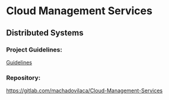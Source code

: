 # Cloud Management Services

## Distributed Systems

### Project Guidelines:

[Guidelines](guidelines.pdf)

### Repository:

https://gitlab.com/machadovilaca/Cloud-Management-Services